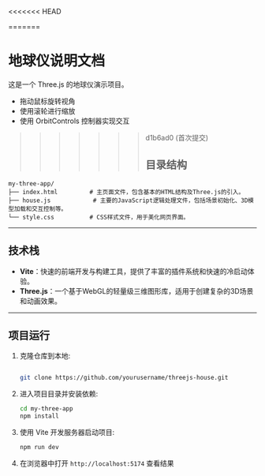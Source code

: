 <<<<<<< HEAD

=======
# 地球仪说明文档

这是一个 Three.js 的地球仪演示项目。

- 拖动鼠标旋转视角
- 使用滚轮进行缩放
- 使用 OrbitControls 控制器实现交互
>>>>>>> d1b6ad0 (首次提交)
>>>>>>> ## 目录结构

```
my-three-app/
├── index.html         # 主页面文件，包含基本的HTML结构及Three.js的引入。
├── house.js            # 主要的JavaScript逻辑处理文件，包括场景初始化、3D模型加载和交互控制等。
└── style.css          # CSS样式文件，用于美化网页界面。
```

---

## 技术栈

- **Vite**：快速的前端开发与构建工具，提供了丰富的插件系统和快速的冷启动体验。
- **Three.js**：一个基于WebGL的轻量级三维图形库，适用于创建复杂的3D场景和动画效果。

---

## 项目运行

1. 克隆仓库到本地:
   ```bash

   git clone https://github.com/yourusername/threejs-house.git
   ```

2. 进入项目目录并安装依赖:
   ```bash
   cd my-three-app
   npm install
   ```

3. 使用 Vite 开发服务器启动项目:
   ```bash
   npm run dev
   ```

4. 在浏览器中打开 `http://localhost:5174` 查看结果
